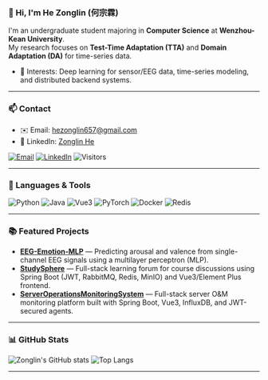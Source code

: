 ### 👋 Hi, I'm He Zonglin (何宗霖)

I'm an undergraduate student majoring in **Computer Science** at **Wenzhou-Kean University**.  
My research focuses on **Test-Time Adaptation (TTA)** and **Domain Adaptation (DA)** for time-series data.  

- 🧩 Interests: Deep learning for sensor/EEG data, time-series modeling, and distributed backend systems.  

---

### 📫 Contact
- ✉️ Email: [hezonglin657@gmail.com](mailto:hezonglin657@gmail.com)  
- 🔗 LinkedIn: [Zonglin He](https://www.linkedin.com/in/zonglinhe)

[![Email](https://img.shields.io/badge/Email-hezonglin657%40gmail.com-informational)](mailto:hezonglin657@gmail.com)
[![LinkedIn](https://img.shields.io/badge/LinkedIn-Zonglin%20He-blue?logo=linkedin)](https://www.linkedin.com/in/zonglinhe)
![Visitors](https://visitor-badge.laobi.icu/badge?page_id=Zonglin-He.Zonglin-He)

---

### 🧰 Languages & Tools
![Python](https://img.shields.io/badge/Python-3.11-blue?logo=python)
![Java](https://img.shields.io/badge/Java-SpringBoot-orange?logo=springboot)
![Vue3](https://img.shields.io/badge/Vue-3-success?logo=vue.js)
![PyTorch](https://img.shields.io/badge/PyTorch-Framework-red?logo=pytorch)
![Docker](https://img.shields.io/badge/Docker-Compose-blue?logo=docker)
![Redis](https://img.shields.io/badge/Redis-Cache-red?logo=redis)

---

### 📚 Featured Projects
- **[EEG-Emotion-MLP](https://github.com/Zonglin-He/EEG-Emotion-MLP)** — Predicting arousal and valence from single-channel EEG signals using a multilayer perceptron (MLP).  
- **[StudySphere](https://github.com/Zonglin-He/StudySphere)** — Full-stack learning forum for course discussions using Spring Boot (JWT, RabbitMQ, Redis, MinIO) and Vue3/Element Plus frontend.  
- **[ServerOperationsMonitoringSystem](https://github.com/Zonglin-He/ServerOperationsMonitoringSystem)** — Full-stack server O&M monitoring platform built with Spring Boot, Vue3, InfluxDB, and JWT-secured agents.

---

### 📊 GitHub Stats
![Zonglin's GitHub stats](https://github-readme-stats.vercel.app/api?username=Zonglin-He&show_icons=true&theme=tokyonight)
![Top Langs](https://github-readme-stats.vercel.app/api/top-langs/?username=Zonglin-He&layout=compact&theme=tokyonight)

---

